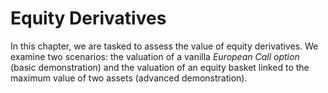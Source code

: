 # Equity Derivatives
In this chapter, we are tasked to assess the value of equity derivatives. 
We examine two scenarios: the valuation of a vanilla *European Call option* (basic demonstration) 
and the valuation of an equity basket linked to the maximum value of two assets (advanced demonstration).

